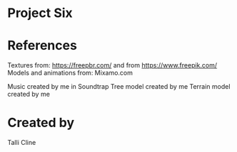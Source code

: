 # Project Six

# References

Textures from: https://freepbr.com/ and from https://www.freepik.com/
Models and animations from: Mixamo.com

Music created by me in Soundtrap
Tree model created by me
Terrain model created by me

# Created by 
Talli Cline
